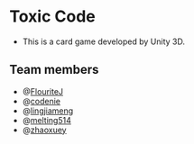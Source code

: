 # Toxic Code

- This is a card game developed by Unity 3D. 

## Team members ##

- @[FlouriteJ](https://github.com/FlouriteJ)
- @[codenie](https://github.com/codenie)
- @[lingjiameng](https://github.com/lingjiameng)
- @[melting514](https://github.com/melting514)
- @[zhaoxuey](https://github.com/zhaoxuey)
